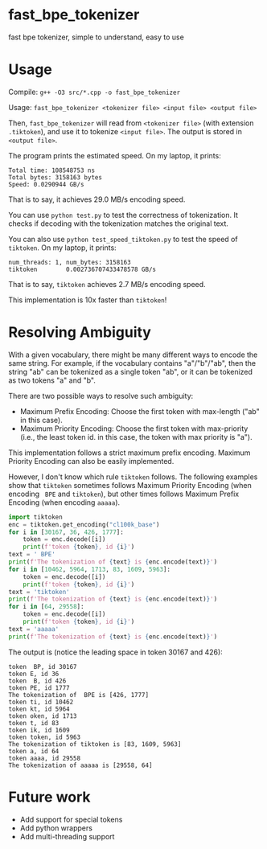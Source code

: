 # fast_bpe_tokenizer
fast bpe tokenizer, simple to understand, easy to use

# Usage

Compile: `g++ -O3 src/*.cpp -o fast_bpe_tokenizer`

Usage: `fast_bpe_tokenizer <tokenizer file> <input file> <output file>`

Then, `fast_bpe_tokenizer` will read from `<tokenizer file>` (with extension `.tiktoken`), and use it to tokenize `<input file>`. The output is stored in `<output file>`.

The program prints the estimated speed. On my laptop, it prints:

```text
Total time: 108548753 ns
Total bytes: 3158163 bytes
Speed: 0.0290944 GB/s
```

That is to say, it achieves 29.0 MB/s encoding speed.

You can use `python test.py` to test the correctness of tokenization. It checks if decoding with the tokenization matches the original text.

You can also use `python test_speed_tiktoken.py` to test the speed of `tiktoken`. On my laptop, it prints:

```text
num_threads: 1, num_bytes: 3158163
tiktoken        0.002736707433478578 GB/s
```

That is to say, `tiktoken` achieves 2.7 MB/s encoding speed.

This implementation is 10x faster than `tiktoken`!

# Resolving Ambiguity

With a given vocabulary, there might be many different ways to encode the same string. For example, if the vocabulary contains "a"/"b"/"ab", then the string "ab" can be tokenized as a single token "ab", or it can be tokenized as two tokens "a" and "b".

There are two possible ways to resolve such ambiguity:
- Maximum Prefix Encoding: Choose the first token with max-length ("ab" in this case).
- Maximum Priority Encoding: Choose the first token with max-priority (i.e., the least token id. in this case, the token with max priority is "a").

This implementation follows a strict maximum prefix encoding. Maximum Priority Encoding can also be easily implemented.

However, I don't know which rule `tiktoken` follows. The following examples show that `tiktoken` sometimes follows Maximum Priority Encoding (when encoding ` BPE` and `tiktoken`), but other times follows Maximum Prefix Encoding (when encoding `aaaaa`).

```python
import tiktoken
enc = tiktoken.get_encoding("cl100k_base")
for i in [30167, 36, 426, 1777]:
    token = enc.decode([i])
    print(f'token {token}, id {i}')
text = ' BPE'
print(f'The tokenization of {text} is {enc.encode(text)}')
for i in [10462, 5964, 1713, 83, 1609, 5963]:
    token = enc.decode([i])
    print(f'token {token}, id {i}')
text = 'tiktoken'
print(f'The tokenization of {text} is {enc.encode(text)}')
for i in [64, 29558]:
    token = enc.decode([i])
    print(f'token {token}, id {i}')
text = 'aaaaa'
print(f'The tokenization of {text} is {enc.encode(text)}')
```

The output is (notice the leading space in token 30167 and 426):
```text
token  BP, id 30167
token E, id 36
token  B, id 426
token PE, id 1777
The tokenization of  BPE is [426, 1777]
token ti, id 10462
token kt, id 5964
token oken, id 1713
token t, id 83
token ik, id 1609
token token, id 5963
The tokenization of tiktoken is [83, 1609, 5963]
token a, id 64
token aaaa, id 29558
The tokenization of aaaaa is [29558, 64]
```

# Future work
- Add support for special tokens
- Add python wrappers
- Add multi-threading support
